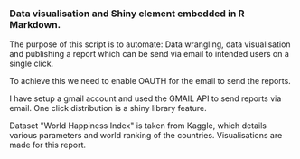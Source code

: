### Data visualisation and Shiny element embedded in R Markdown.

The purpose of this script is to automate:
Data wrangling, data visualisation and publishing a report which can be send via email to intended users on a single click.

To achieve this we need to enable OAUTH for the email to send the reports.

I have setup a gmail account and used the GMAIL API to send reports via email. One click distribution is a shiny library feature.

Dataset "World Happiness Index" is taken from Kaggle, which details various parameters and world ranking of the countries. Visualisations are made for this report.
